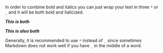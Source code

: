 In order to combine bold and italics you can just wrap your text in three `*` or `_` and it will be both bold and italicized.

***This is both***

___This is also both___

Generally, it is recommended to use `*` instead of `_` since sometimes Markdown does not work well if you have `_` in the middle of a word.